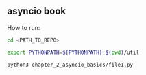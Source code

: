 ## asyncio book


How to run:
```sh
cd <PATH_TO_REPO>
```

```sh
export PYTHONPATH=${PYTHONPATH}:$(pwd)/util
```

```sh
python3 chapter_2_asyncio_basics/file1.py
```


